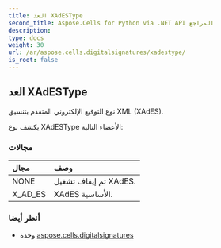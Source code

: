 ```yaml
---
title: العد XAdESType
second_title: Aspose.Cells for Python via .NET API المراجع
description:
type: docs
weight: 30
url: /ar/aspose.cells.digitalsignatures/xadestype/
is_root: false
---
```

##  العد XAdESType
نوع التوقيع الإلكتروني المتقدم بتنسيق XML (XAdES).



يكشف نوع XAdESType الأعضاء التالية:

###  مجالات
| مجال| وصف|
| :- | :- |
| NONE | تم إيقاف تشغيل XAdES.|
| X_AD_ES | XAdES الأساسية.|



###  أنظر أيضا
* وحدة [aspose.cells.digitalsignatures](..)
